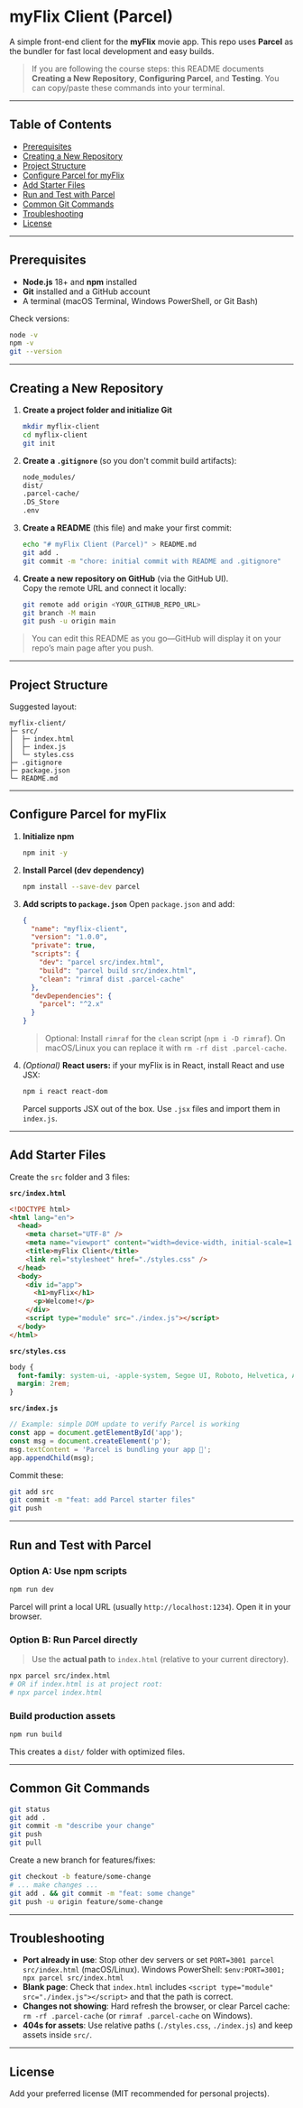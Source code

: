 
# myFlix Client (Parcel)

A simple front-end client for the **myFlix** movie app. This repo uses **Parcel** as the bundler for fast local development and easy builds.

> If you are following the course steps: this README documents **Creating a New Repository**, **Configuring Parcel**, and **Testing**. You can copy/paste these commands into your terminal.

---

## Table of Contents
- [Prerequisites](#prerequisites)
- [Creating a New Repository](#creating-a-new-repository)
- [Project Structure](#project-structure)
- [Configure Parcel for myFlix](#configure-parcel-for-myflix)
- [Add Starter Files](#add-starter-files)
- [Run and Test with Parcel](#run-and-test-with-parcel)
- [Common Git Commands](#common-git-commands)
- [Troubleshooting](#troubleshooting)
- [License](#license)

---

## Prerequisites
- **Node.js** 18+ and **npm** installed  
- **Git** installed and a GitHub account
- A terminal (macOS Terminal, Windows PowerShell, or Git Bash)

Check versions:
```bash
node -v
npm -v
git --version
```

---

## Creating a New Repository

1. **Create a project folder and initialize Git**
   ```bash
   mkdir myflix-client
   cd myflix-client
   git init
   ```

2. **Create a `.gitignore`** (so you don't commit build artifacts):
   ```txt
   node_modules/
   dist/
   .parcel-cache/
   .DS_Store
   .env
   ```

3. **Create a README** (this file) and make your first commit:
   ```bash
   echo "# myFlix Client (Parcel)" > README.md
   git add .
   git commit -m "chore: initial commit with README and .gitignore"
   ```

4. **Create a new repository on GitHub** (via the GitHub UI).  
   Copy the remote URL and connect it locally:
   ```bash
   git remote add origin <YOUR_GITHUB_REPO_URL>
   git branch -M main
   git push -u origin main
   ```

> You can edit this README as you go—GitHub will display it on your repo’s main page after you push.

---

## Project Structure

Suggested layout:
```
myflix-client/
├─ src/
│  ├─ index.html
│  ├─ index.js
│  └─ styles.css
├─ .gitignore
├─ package.json
└─ README.md
```

---

## Configure Parcel for myFlix

1. **Initialize npm**
   ```bash
   npm init -y
   ```

2. **Install Parcel (dev dependency)**
   ```bash
   npm install --save-dev parcel
   ```

3. **Add scripts to `package.json`**
   Open `package.json` and add:
   ```json
   {
     "name": "myflix-client",
     "version": "1.0.0",
     "private": true,
     "scripts": {
       "dev": "parcel src/index.html",
       "build": "parcel build src/index.html",
       "clean": "rimraf dist .parcel-cache"
     },
     "devDependencies": {
       "parcel": "^2.x"
     }
   }
   ```
   > Optional: Install `rimraf` for the `clean` script (`npm i -D rimraf`). On macOS/Linux you can replace it with `rm -rf dist .parcel-cache`.

4. *(Optional)* **React users:** if your myFlix is in React, install React and use JSX:
   ```bash
   npm i react react-dom
   ```
   Parcel supports JSX out of the box. Use `.jsx` files and import them in `index.js`.

---

## Add Starter Files

Create the `src` folder and 3 files:

**`src/index.html`**
```html
<!DOCTYPE html>
<html lang="en">
  <head>
    <meta charset="UTF-8" />
    <meta name="viewport" content="width=device-width, initial-scale=1.0" />
    <title>myFlix Client</title>
    <link rel="stylesheet" href="./styles.css" />
  </head>
  <body>
    <div id="app">
      <h1>myFlix</h1>
      <p>Welcome!</p>
    </div>
    <script type="module" src="./index.js"></script>
  </body>
</html>
```

**`src/styles.css`**
```css
body {
  font-family: system-ui, -apple-system, Segoe UI, Roboto, Helvetica, Arial, sans-serif;
  margin: 2rem;
}
```

**`src/index.js`**
```js
// Example: simple DOM update to verify Parcel is working
const app = document.getElementById('app');
const msg = document.createElement('p');
msg.textContent = 'Parcel is bundling your app 🎉';
app.appendChild(msg);
```

Commit these:
```bash
git add src
git commit -m "feat: add Parcel starter files"
git push
```

---

## Run and Test with Parcel

### Option A: Use npm scripts
```bash
npm run dev
```
Parcel will print a local URL (usually `http://localhost:1234`). Open it in your browser.

### Option B: Run Parcel directly
> Use the **actual path** to `index.html` (relative to your current directory).
```bash
npx parcel src/index.html
# OR if index.html is at project root:
# npx parcel index.html
```

### Build production assets
```bash
npm run build
```
This creates a `dist/` folder with optimized files.

---

## Common Git Commands
```bash
git status
git add .
git commit -m "describe your change"
git push
git pull
```

Create a new branch for features/fixes:
```bash
git checkout -b feature/some-change
# ... make changes ...
git add . && git commit -m "feat: some change"
git push -u origin feature/some-change
```

---

## Troubleshooting
- **Port already in use**: Stop other dev servers or set `PORT=3001 parcel src/index.html` (macOS/Linux). Windows PowerShell: `$env:PORT=3001; npx parcel src/index.html`
- **Blank page**: Check that `index.html` includes `<script type="module" src="./index.js"></script>` and that the path is correct.
- **Changes not showing**: Hard refresh the browser, or clear Parcel cache: `rm -rf .parcel-cache` (or `rimraf .parcel-cache` on Windows).
- **404s for assets**: Use relative paths (`./styles.css`, `./index.js`) and keep assets inside `src/`.

---

## License
Add your preferred license (MIT recommended for personal projects).

